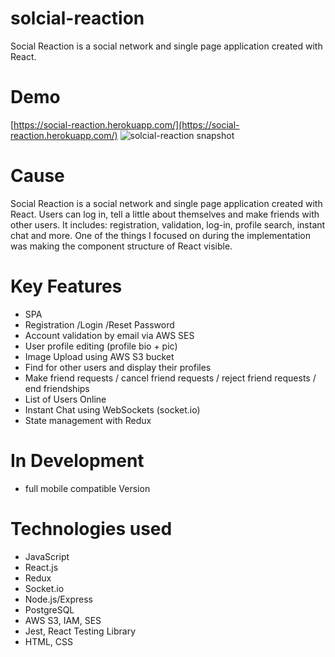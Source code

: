# solcial-reaction

Social Reaction is a social network and single page application created with React.

# Demo

[https://social-reaction.herokuapp.com/](https://social-reaction.herokuapp.com/)
![solcial-reaction snapshot](public/snapshot.jpg)

# Cause

Social Reaction is a social network and single page application created with React. Users can log in, tell a little about themselves and make friends with other users. It includes: registration, validation, log-in, profile search, instant chat and more. One of the things I focused on during the implementation was making the component structure of React visible.

# Key Features

-   SPA
-   Registration /Login /Reset Password
-   Account validation by email via AWS SES
-   User profile editing (profile bio + pic)
-   Image Upload using AWS S3 bucket
-   Find for other users and display their profiles
-   Make friend requests / cancel friend requests / reject friend requests / end friendships
-   List of Users Online
-   Instant Chat using WebSockets (socket.io)
-   State management with Redux

# In Development

-   full mobile compatible Version

# Technologies used

-   JavaScript
-   React.js
-   Redux
-   Socket.io
-   Node.js/Express
-   PostgreSQL
-   AWS S3, IAM, SES
-   Jest, React Testing Library
-   HTML, CSS
